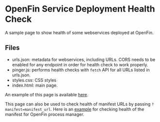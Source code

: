 # OpenFin Service Deployment Health Check

A sample page to show health of some webservices deployed at OpenFin.

## Files

* urls.json: metadata for webservices, including URLs.  CORS needs to be enabled for any endpoint in order for health check to work properly.
* pinger.js: performs health checks with ```fetch``` API for all URLs listed in urls.json.
* styles.css: CSS styles
* index.html: main page.

An example of this page is available [here](https://cdn.openfin.co/health/deployment/index.html).

This page can also be used to check health of manifest URLs by passing ```?manifest=manifest_url```.   Here is an [example](https://cdn.openfin.co/health/deployment/index.html?manifest=https://cdn.openfin.co/process-manager/app.json) for checking health of the manifest for OpenFin process manager.